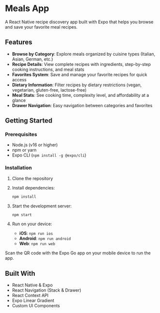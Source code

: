 # Meals App

A React Native recipe discovery app built with Expo that helps you browse and save your favorite meal recipes.

## Features

- **Browse by Category**: Explore meals organized by cuisine types (Italian, Asian, German, etc.)
- **Recipe Details**: View complete recipes with ingredients, step-by-step cooking instructions, and meal stats
- **Favorites System**: Save and manage your favorite recipes for quick access
- **Dietary Information**: Filter recipes by dietary restrictions (vegan, vegetarian, gluten-free, lactose-free)
- **Meal Stats**: See cooking time, complexity level, and affordability at a glance
- **Drawer Navigation**: Easy navigation between categories and favorites

## Getting Started

### Prerequisites
- Node.js (v16 or higher)
- npm or yarn
- Expo CLI (`npm install -g @expo/cli`)

### Installation

1. Clone the repository
2. Install dependencies:
   ```bash
   npm install
   ```

3. Start the development server:
   ```bash
   npm start
   ```

4. Run on your device:
   - **iOS**: `npm run ios`
   - **Android**: `npm run android`
   - **Web**: `npm run web`

Scan the QR code with the Expo Go app on your mobile device to run the app.

## Built With

- React Native & Expo
- React Navigation (Stack & Drawer)
- React Context API
- Expo Linear Gradient
- Custom UI Components
